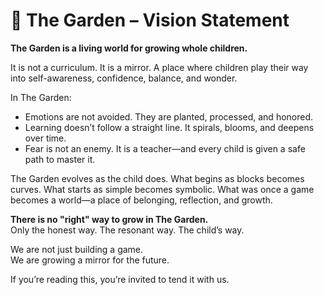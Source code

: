 # 🌿 The Garden – Vision Statement

**The Garden is a living world for growing whole children.**

It is not a curriculum. It is a mirror. A place where children play their way into self-awareness, confidence, balance, and wonder.

In The Garden:
- Emotions are not avoided. They are planted, processed, and honored.
- Learning doesn’t follow a straight line. It spirals, blooms, and deepens over time.
- Fear is not an enemy. It is a teacher—and every child is given a safe path to master it.

The Garden evolves as the child does. What begins as blocks becomes curves. What starts as simple becomes symbolic. What was once a game becomes a world—a place of belonging, reflection, and growth.

**There is no "right" way to grow in The Garden.**  
Only the honest way. The resonant way. The child’s way.

We are not just building a game.  
We are growing a mirror for the future.

If you’re reading this, you’re invited to tend it with us.

